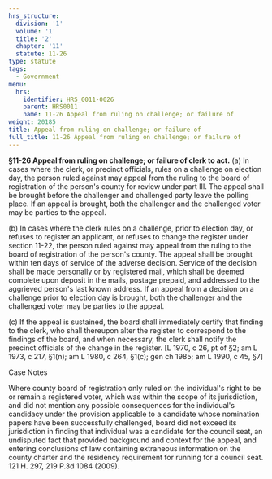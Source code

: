 ```yaml
---
hrs_structure:
  division: '1'
  volume: '1'
  title: '2'
  chapter: '11'
  statute: 11-26
type: statute
tags:
  - Government
menu:
  hrs:
    identifier: HRS_0011-0026
    parent: HRS0011
    name: 11-26 Appeal from ruling on challenge; or failure of
weight: 20185
title: Appeal from ruling on challenge; or failure of
full_title: 11-26 Appeal from ruling on challenge; or failure of
---
```

**§11-26 Appeal from ruling on challenge; or failure of clerk to act.** (a) In cases where the clerk, or precinct officials, rules on a challenge on election day, the person ruled against may appeal from the ruling to the board of registration of the person's county for review under part III. The appeal shall be brought before the challenger and challenged party leave the polling place. If an appeal is brought, both the challenger and the challenged voter may be parties to the appeal.

(b) In cases where the clerk rules on a challenge, prior to election day, or refuses to register an applicant, or refuses to change the register under section 11-22, the person ruled against may appeal from the ruling to the board of registration of the person's county. The appeal shall be brought within ten days of service of the adverse decision. Service of the decision shall be made personally or by registered mail, which shall be deemed complete upon deposit in the mails, postage prepaid, and addressed to the aggrieved person's last known address. If an appeal from a decision on a challenge prior to election day is brought, both the challenger and the challenged voter may be parties to the appeal.

(c) If the appeal is sustained, the board shall immediately certify that finding to the clerk, who shall thereupon alter the register to correspond to the findings of the board, and when necessary, the clerk shall notify the precinct officials of the change in the register. [L 1970, c 26, pt of §2; am L 1973, c 217, §1(n); am L 1980, c 264, §1(c); gen ch 1985; am L 1990, c 45, §7]

Case Notes

Where county board of registration only ruled on the individual's right to be or remain a registered voter, which was within the scope of its jurisdiction, and did not mention any possible consequences for the individual's candidacy under the provision applicable to a candidate whose nomination papers have been successfully challenged, board did not exceed its jurisdiction in finding that individual was a candidate for the council seat, an undisputed fact that provided background and context for the appeal, and entering conclusions of law containing extraneous information on the county charter and the residency requirement for running for a council seat. 121 H. 297, 219 P.3d 1084 (2009).